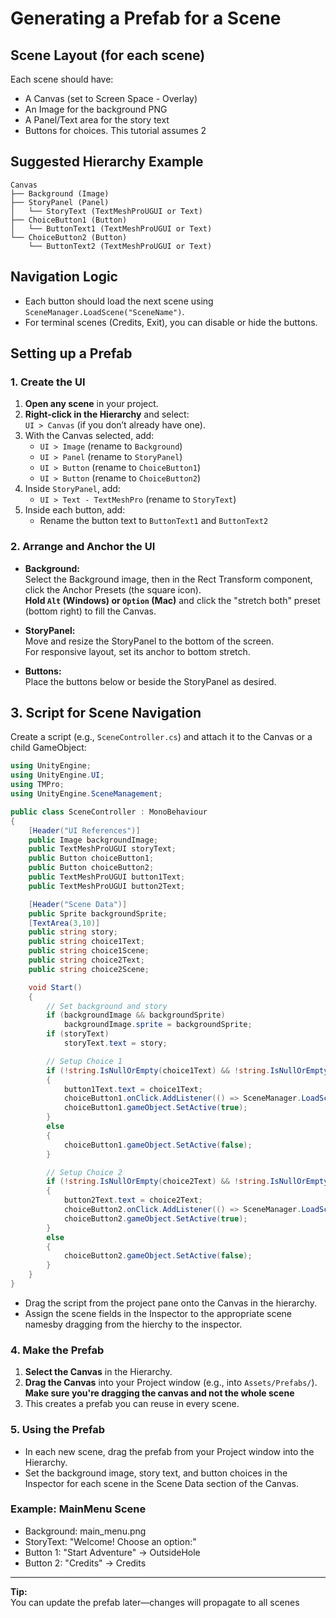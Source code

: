 # Generating a Prefab for a Scene
## Scene Layout (for each scene)
Each scene should have:

* A Canvas (set to Screen Space - Overlay)
* An Image for the background PNG
* A Panel/Text area for the story text
* Buttons for choices. This tutorial assumes 2

## Suggested Hierarchy Example
```
Canvas  
├── Background (Image)  
├── StoryPanel (Panel)  
│   └── StoryText (TextMeshProUGUI or Text)  
├── ChoiceButton1 (Button)  
│   └── ButtonText1 (TextMeshProUGUI or Text)  
└── ChoiceButton2 (Button)  
    └── ButtonText2 (TextMeshProUGUI or Text)  
```
## Navigation Logic
* Each button should load the next scene using `SceneManager.LoadScene("SceneName")`.
* For terminal scenes (Credits, Exit), you can disable or hide the buttons.

## Setting up a Prefab

### 1. Create the UI

1. **Open any scene** in your project.
2. **Right-click in the Hierarchy** and select:  
   `UI > Canvas` (if you don’t already have one).
3. With the Canvas selected, add:
   - `UI > Image` (rename to `Background`)
   - `UI > Panel` (rename to `StoryPanel`)
   - `UI > Button` (rename to `ChoiceButton1`)
   - `UI > Button` (rename to `ChoiceButton2`)
4. Inside `StoryPanel`, add:
   - `UI > Text - TextMeshPro` (rename to `StoryText`)
5. Inside each button, add:
   - Rename the button text to `ButtonText1` and `ButtonText2`

### 2. Arrange and Anchor the UI

- **Background:**  
  Select the Background image, then in the Rect Transform component,  
  click the Anchor Presets (the square icon).  
  **Hold `Alt` (Windows) or `Option` (Mac)** and click the "stretch both" preset (bottom right) to fill the Canvas.

- **StoryPanel:**  
  Move and resize the StoryPanel to the bottom of the screen.  
  For responsive layout, set its anchor to bottom stretch.

- **Buttons:**  
  Place the buttons below or beside the StoryPanel as desired.

## 3. Script for Scene Navigation
Create a script (e.g., `SceneController.cs`) and attach it to the Canvas or a child GameObject:

```csharp
using UnityEngine;
using UnityEngine.UI;
using TMPro;
using UnityEngine.SceneManagement;

public class SceneController : MonoBehaviour
{
    [Header("UI References")]
    public Image backgroundImage;
    public TextMeshProUGUI storyText;
    public Button choiceButton1;
    public Button choiceButton2;
    public TextMeshProUGUI button1Text;
    public TextMeshProUGUI button2Text;

    [Header("Scene Data")]
    public Sprite backgroundSprite;
    [TextArea(3,10)]
    public string story;
    public string choice1Text;
    public string choice1Scene;
    public string choice2Text;
    public string choice2Scene;

    void Start()
    {
        // Set background and story
        if (backgroundImage && backgroundSprite)
            backgroundImage.sprite = backgroundSprite;
        if (storyText)
            storyText.text = story;

        // Setup Choice 1
        if (!string.IsNullOrEmpty(choice1Text) && !string.IsNullOrEmpty(choice1Scene))
        {
            button1Text.text = choice1Text;
            choiceButton1.onClick.AddListener(() => SceneManager.LoadScene(choice1Scene));
            choiceButton1.gameObject.SetActive(true);
        }
        else
        {
            choiceButton1.gameObject.SetActive(false);
        }

        // Setup Choice 2
        if (!string.IsNullOrEmpty(choice2Text) && !string.IsNullOrEmpty(choice2Scene))
        {
            button2Text.text = choice2Text;
            choiceButton2.onClick.AddListener(() => SceneManager.LoadScene(choice2Scene));
            choiceButton2.gameObject.SetActive(true);
        }
        else
        {
            choiceButton2.gameObject.SetActive(false);
        }
    }
}
```

* Drag the script from the project pane onto the Canvas in the hierarchy.
* Assign the scene fields in the Inspector to the appropriate scene namesby dragging from the hierchy to the inspector.


### 4. Make the Prefab

1. **Select the Canvas** in the Hierarchy.
2. **Drag the Canvas** into your Project window (e.g., into `Assets/Prefabs/`). **Make sure you're dragging the canvas and not the whole scene**
3. This creates a prefab you can reuse in every scene.

### 5. Using the Prefab

- In each new scene, drag the prefab from your Project window into the Hierarchy.
- Set the background image, story text, and button choices in the Inspector for each scene in the Scene Data section of the Canvas.

### Example: MainMenu Scene
* Background: main_menu.png
* StoryText: "Welcome! Choose an option:"
* Button 1: "Start Adventure" → OutsideHole
* Button 2: "Credits" → Credits

---

**Tip:**  
You can update the prefab later—changes will propagate to all scenes
